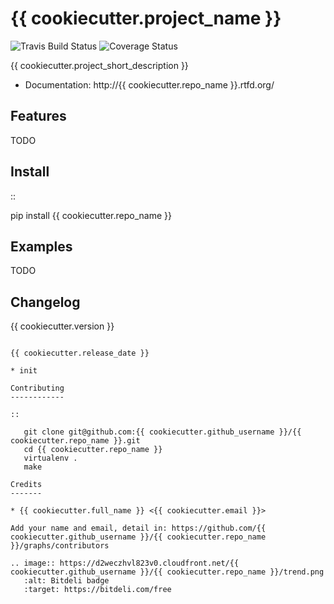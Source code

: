 {{ cookiecutter.project_name }}
===============================

![[Travis Build Status](https://travis-ci.org/ryanzhang/onehalfpiece)](https://travis-ci.org/ryanzhang/onehalfpiece.png) ![[Coverage Status](https://coveralls.io/r/ryanzhang/onehalfpiece)](https://coveralls.io/repos/ryanzhang/onehalfpiece/badge.png)


{{ cookiecutter.project_short_description }}

<!-- * Free software: MIT license -->
* Documentation: http://{{ cookiecutter.repo_name }}.rtfd.org/

Features
--------

TODO

Install
-------

::

   pip install {{ cookiecutter.repo_name }}

Examples
--------

TODO

Changelog
---------

{{ cookiecutter.version }}
~~~~~~~~~~~~~~~~~~~~~~~~~~

{{ cookiecutter.release_date }}

* init

Contributing
------------

::

   git clone git@github.com:{{ cookiecutter.github_username }}/{{ cookiecutter.repo_name }}.git
   cd {{ cookiecutter.repo_name }}
   virtualenv .
   make

Credits
-------

* {{ cookiecutter.full_name }} <{{ cookiecutter.email }}>

Add your name and email, detail in: https://github.com/{{ cookiecutter.github_username }}/{{ cookiecutter.repo_name }}/graphs/contributors

.. image:: https://d2weczhvl823v0.cloudfront.net/{{ cookiecutter.github_username }}/{{ cookiecutter.repo_name }}/trend.png
   :alt: Bitdeli badge
   :target: https://bitdeli.com/free
